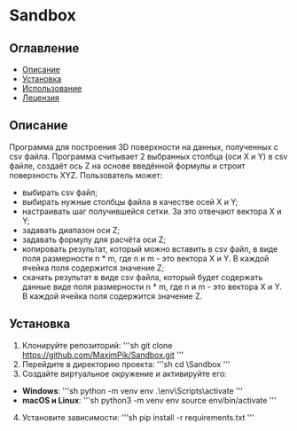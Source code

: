 # Sandbox
## Оглавление
- [Описание](#описание)
- [Установка](#установка)
- [Использование](#использование)
- [Лецензия](#лицензия)

## Описание
Программа для построения 3D поверхности на данных, полученных с csv файла.
Программа считывает 2 выбранных столбца (оси Х и Y) в csv файле, создаёт ось Z на основе введённой формулы и строит поверхность XYZ.
Пользователь может:
- выбирать csv файл;
- выбирать нужные столбцы файла в качестве осей X и Y;
- настраивать шаг получившейся сетки. За это отвечают вектора X и Y;
- задавать диапазон оси Z;
- задавать формулу для расчёта оси Z;
- копировать результат, который можно вставить в csv файл, в виде поля размерности n * m, где n и m - это вектора X и Y. В каждой ячейка поля содержится значение Z;
- скачать результат в виде csv файла, который будет содержать данные виде поля размерности n * m, где n и m - это вектора X и Y. В каждой ячейка поля содержится значение Z.

## Установка
1. Клонируйте репозиторий:
  '''sh
  git clone https://github.com/MaximPik/Sandbox.git
  '''
2. Перейдите в директорию проекта:
  '''sh
  cd \Sandbox
  '''
3. Создайте виртуальное окружение и активируйте его:
  - **Windows**:
    '''sh
    python -m venv env
    .\env\Scripts\activate
    '''
  - **macOS и Linux**:
    '''sh
    python3 -m venv env
    source env/bin/activate
    '''
4. Установите зависимости:
  '''sh
  pip install -r requirements.txt
  '''
